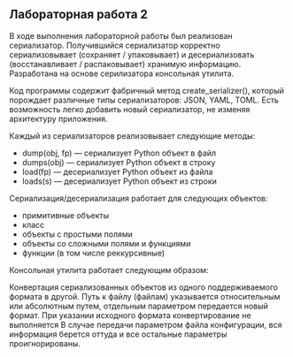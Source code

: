 <h2>
  Лабораторная работа 2
</h2>
  <p>В ходе выполнения лабораторной работы был реализован сериализатор. Получившийся сериализатор корректно сериализовывает (сохраняет / упаковывает) и десериализовать (восстанавливает / распаковывает) хранимую информацию. Разработана на основе серилизатора консольная утилита.<p>
  <p>Код программы содержит фабричный метод create_serializer(), который порождает различные типы сериализаторов: JSON, YAML, TOML. Есть возможность легко добавить новый сериализатор, не изменяя архитектуру приложения.<p>

Каждый из сериализаторов реализовывает следующие методы:
<ul>
 <li>dump(obj, fp) — сериализует Python объект в файл</li>
 <li>dumps(obj) — сериализует Python объект в строку</li>
 <li>load(fp) — десериализует Python объект из файла </li>
 <li>loads(s) — десериализует Python объект из строки </li>
</ul>

Сериализация/десериализация работает для следующих объектов:
<ul>
  <li>примитивные объекты</li>
 <li>класс</li>
 <li>объекты с простыми полями</li>
 <li>объекты со сложными полями и функциями </li>
 <li>функции (в том числе реккурсивные) </li>
</ul>

<p>Консольная утилита работает следующим образом:<p>
Конвертация сериализованных объектов из одного поддерживаемого формата в другой. Путь к файлу (файлам) указывается относительным или абсолютным путем, отдельным параметром передается новый формат. При указании исходного формата конвертирование не выполняется
В случае передачи параметром файла конфигурации, вся информация берется оттуда и все остальные параметры проигнорированы.
